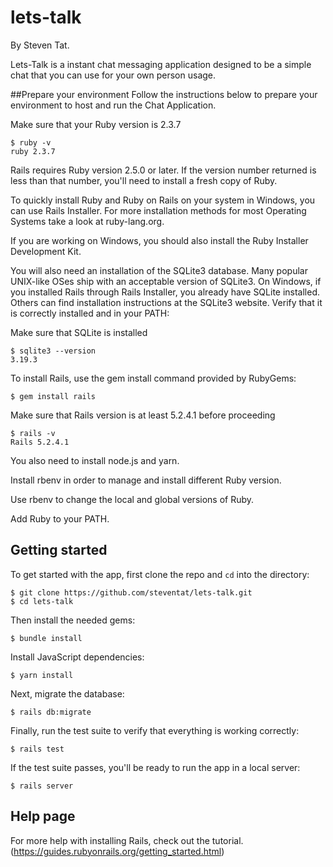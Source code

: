 # lets-talk


By Steven Tat.

Lets-Talk is a instant chat messaging application designed to be a simple chat that you can use for your own
person usage. 

##Prepare your environment
Follow the instructions below to prepare your environment to host and run the Chat Application.

Make sure that your Ruby version is 2.3.7
```
$ ruby -v
ruby 2.3.7
```
Rails requires Ruby version 2.5.0 or later. If the version number returned is less than that number, you'll need to install a fresh copy of Ruby.


To quickly install Ruby and Ruby on Rails on your system in Windows, you can use Rails Installer. For more installation methods for most Operating Systems take a look at ruby-lang.org.

If you are working on Windows, you should also install the Ruby Installer Development Kit.

You will also need an installation of the SQLite3 database. Many popular UNIX-like OSes ship with an acceptable version of SQLite3. On Windows, if you installed Rails through Rails Installer, you already have SQLite installed. Others can find installation instructions at the SQLite3 website. Verify that it is correctly installed and in your PATH:

Make sure that SQLite is installed

```
$ sqlite3 --version 
3.19.3
```

To install Rails, use the gem install command provided by RubyGems:

```
$ gem install rails
```

Make sure that Rails version is at least 5.2.4.1 before proceeding
```
$ rails -v
Rails 5.2.4.1
```

You also need to install node.js and yarn.

Install rbenv in order to manage and install different Ruby version.

Use rbenv to change the local and global versions of Ruby.

Add Ruby to your PATH.

## Getting started

To get started with the app, first clone the repo and `cd` into the directory:

```
$ git clone https://github.com/steventat/lets-talk.git
$ cd lets-talk
```

Then install the needed gems:

```
$ bundle install
```

Install JavaScript dependencies:

```
$ yarn install
```

Next, migrate the database:

```
$ rails db:migrate
```

Finally, run the test suite to verify that everything is working correctly:

```
$ rails test
```

If the test suite passes, you'll be ready to run the app in a local server:

```
$ rails server
```

## Help page

For more help with installing Rails, check out the tutorial.(https://guides.rubyonrails.org/getting_started.html)
